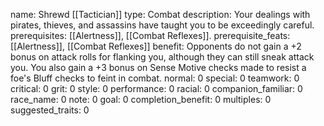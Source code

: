 name: Shrewd [[Tactician]]
type: Combat
description: Your dealings with pirates, thieves, and assassins have taught you to be exceedingly careful.
prerequisites: [[Alertness]], [[Combat Reflexes]].
prerequisite_feats: [[Alertness]], [[Combat Reflexes]]
benefit: Opponents do not gain a +2 bonus on attack rolls for flanking you, although they can still sneak attack you. You also gain a +3 bonus on Sense Motive checks made to resist a foe's Bluff checks to feint in combat.
normal: 0
special: 0
teamwork: 0
critical: 0
grit: 0
style: 0
performance: 0
racial: 0
companion_familiar: 0
race_name: 0
note: 0
goal: 0
completion_benefit: 0
multiples: 0
suggested_traits: 0

